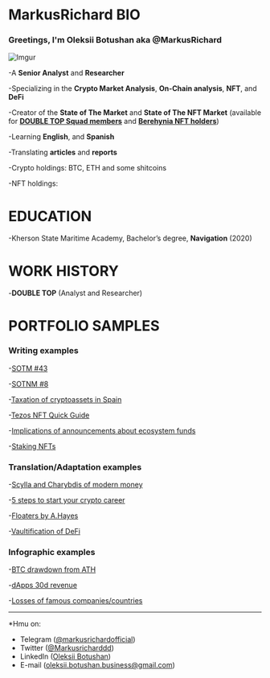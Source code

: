 # <b>MarkusRichard BIO</b>

### Greetings, I'm <b>Oleksii Botushan aka @MarkusRichard</b>

![Imgur](https://i.imgur.com/cdFr4Fdm.jpg?2)

-A <b>Senior Analyst</b> and <b>Researcher</b>

-Specializing in the <b>Crypto Market Analysis</b>, <b>On-Chain analysis</b>, <b>NFT</b>, and <b>DeFi</b>

-Creator of the <b>State of The Market</b> and <b>State of The NFT Market</b> (available for <b>[DOUBLE TOP Squad members](https://doubletop.gitbook.io/bot/start/chto-takoe-2top-squad)</b> and <b>[Berehynia NFT holders](https://opensea.io/collection/berehynianft)</b>)

-Learning <b>English</b>, and <b>Spanish</b>

-Translating <b>articles</b> and <b>reports</b>

-Crypto holdings: BTC, ETH and some shitcoins

-NFT holdings:


# <b>EDUCATION</b> 

-Kherson State Maritime Academy, Bachelor’s degree, <b>Navigation</b> (2020)


# <b>WORK HISTORY</b> 

-<b>DOUBLE TOP</b> (Analyst and Researcher)
  

# <b>PORTFOLIO SAMPLES</b>

### Writing examples

-[SOTM #43](https://2top.notion.site/SOTM-43-b78ed2928b584e75843ab97000e78a70)

-[SOTNM #8](https://2top.notion.site/SOTNM-8-aad58d7558c1416cae1a56ba6b16cf0f)

-[Taxation of cryptoassets in Spain](https://teletype.in/@markusrichardofficial/cryptotaxesinspain)

-[Tezos NFT Quick Guide](https://teletype.in/@markusrichardofficial/QuickGuidetoTezosNFT)

-[Implications of announcements about ecosystem funds](https://teletype.in/@markusrichardofficial/GrowthFundsPA)
  
-[Staking NFTs](link)
  
  
### Translation/Adaptation examples 
  
-[Scylla and Charybdis of modern money](https://2top.notion.site/cfd2d6e9a7ed414796b1f9e6843d5c1d)

-[5 steps to start your crypto career](https://2top.notion.site/5-0958865afc76438d95053d807228fcd1)

-[Floaters by A.Hayes](https://2top.notion.site/dcfed72a86e34b1fa0882bd2afea64b9)

-[Vaultification of DeFi](https://teletype.in/@markusrichardofficial/structuredproducts)


### Infographic examples 

-[BTC drawdown from ATH](https://t.me/doubletop/3921)

-[dApps 30d revenue](https://t.me/doubletop/3905)

-[Losses of famous companies/countries](https://t.me/doubletop/3874)
  

***

*Hmu on:
- Telegram ([@markusrichardofficial](https://t.me/markusrichardofficial))
- Twitter ([@Markusricharddd](https://twitter.com/markusricharddd))
- LinkedIn ([Oleksii Botushan](https://www.linkedin.com/in/oleksii-botushan/))
- E-mail (oleksii.botushan.business@gmail.com)
